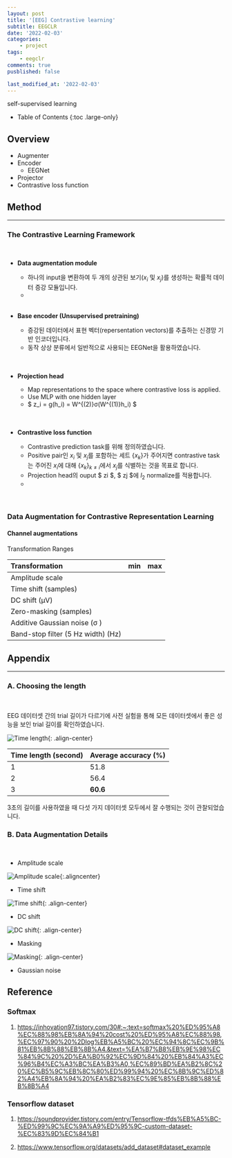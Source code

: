 ```yaml
---
layout: post
title: '[EEG] Contrastive learning'
subtitle: EEGCLR
date: '2022-02-03'
categories:
    - project
tags:
    - eegclr
comments: true
pusblished: false

last_modified_at: '2022-02-03'
---
```


self-supervised learning

- Table of Contents
{:toc .large-only}

## Overview

* Augmenter
* Encoder
    - EEGNet
* Projector
* Contrastive loss function

## Method

***

### The Contrastive Learning Framework
<br/>

* **Data augmentation module**
    - 하나의 input을 변환하여 두 개의 상관된 보기($x_i$ 및 $x_j$)를 생성하는 확률적 데이터 증강 모듈입니다.
    -   
    <br/>

* **Base encoder (Unsupervised pretraining)**
    - 증강된 데이터에서 표현 벡터(repersentation vectors)를 추출하는 신경망 기반 인코더입니다.
    - 동작 상상 분류에서 일반적으로 사용되는 EEGNet을 활용하였습니다.
    <br/>
    <br/>

* **Projection head**
    - Map representations to the space where contrastive loss is applied.
    - Use MLP with one hidden layer
    - $ z_i = g(h_i) = W^{(2)}σ(W^{(1)}h_i) $
    <br/>
    <br/>

* **Contrastive loss function**
    - Contrastive prediction task를 위해 정의하였습니다.
    - Positive pair인 $x_i$ 및 $x_j$를 포함하는 세트 {$x_k$}가 주어지면 contrastive task는 주어진 $x_i$에 대해 {$x_k$}$_{k≠i}$에서 $x_j$를 식별하는 것을 목표로 합니다.
    - Projection head의 ouput $ zi $, $ zj $에 $l_2$ normalize를 적용합니다.
    - 
    <br/>
    <br/>

### Data Augmentation for Contrastive Representation Learning

#### Channel augmentations
Transformation Ranges

| Transformation                    | min | max |
|:----------------------------------|:---:|:---:|
| Amplitude scale                   | 
| Time shift (samples)              | 
| DC shift (µV)                     | 
| Zero-masking (samples)            | 
| Additive Gaussian noise (σ )      | 
| Band-stop filter (5 Hz width) (Hz)| 



## Appendix

***

### A. Choosing the length
<br/>

EEG 데이터셋 간의 trial 길이가 다르기에 사전 실험을 통해 모든 데이터셋에서 좋은 성능을 보인 trial 길이를 확인하였습니다.

![Time length](https://github.com/HayoonSong/Images-for-Github-Pages/blob/main/project/2022-01-02-eegclr/TimeLength.png?raw=true){: .align-center}

| Time length (second)| Average accuracy (%) |
|:--------------------|----------------------|
| 1                   |         51.8         |  
| 2                   |         56.4         |
| 3                   |       **60.6**       |   

3초의 길이를 사용하였을 때 다섯 가지 데이터셋 모두에서 잘 수행되는 것이 관찰되었습니다.  

### B. Data Augmentation Details
<br/>

* Amplitude scale

![Amplitude scale](https://github.com/HayoonSong/Images-for-Github-Pages/blob/main/project/2022-01-02-eegclr/amplitude_scale.png?raw=true){:.aligncenter}

* Time shift

![Time shift](https://github.com/HayoonSong/Images-for-Github-Pages/blob/main/project/2022-01-02-eegclr/time_shift.png?raw=true){: .align-center}

* DC shift

![DC shift](https://github.com/HayoonSong/Images-for-Github-Pages/blob/main/project/2022-01-02-eegclr/dc_shift.png?raw=true){: .align-center}

* Masking

![Masking](https://github.com/HayoonSong/Images-for-Github-Pages/blob/main/project/2022-01-02-eegclr/gaussian_noise.png?raw=true){: .align-center}

* Gaussian noise

## Reference
### Softmax
1. https://inhovation97.tistory.com/30#:~:text=softmax%20%ED%95%A8%EC%88%98%EB%8A%94%20cost%20%ED%95%A8%EC%88%98,%EC%97%90%20%2Dlog%EB%A5%BC%20%EC%94%8C%EC%9B%81%EB%8B%88%EB%8B%A4.&text=%EA%B7%B8%EB%9E%98%EC%84%9C%20%2D%EA%B0%92%EC%9D%84%20%EB%84%A3%EC%96%B4%EC%A3%BC%EA%B3%A0,%EC%89%BD%EA%B2%8C%20%EC%B5%9C%EB%8C%80%ED%99%94%20%EC%8B%9C%ED%82%A4%EB%8A%94%20%EA%B2%83%EC%9E%85%EB%8B%88%EB%8B%A4

### Tensorflow dataset
1. https://soundprovider.tistory.com/entry/Tensorflow-tfds%EB%A5%BC-%ED%99%9C%EC%9A%A9%ED%95%9C-custom-dataset-%EC%83%9D%EC%84%B1 

2. https://www.tensorflow.org/datasets/add_dataset#dataset_example